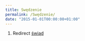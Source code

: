 ```yaml
---
title: Swędzenie
permalink: /Swędzenie/
date: "2015-01-01T00:00:00+01:00"
---
```


1.  Redirect [świąd](/atopedia/świąd "wikilink")
